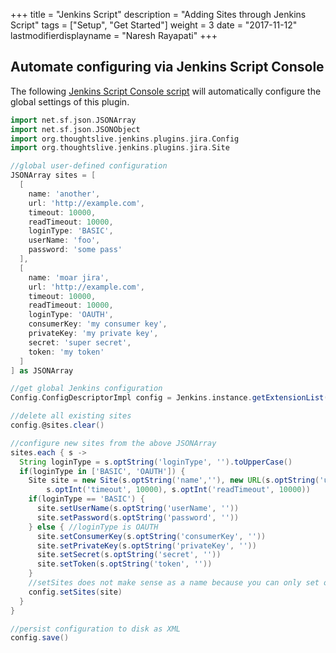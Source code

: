 +++
title = "Jenkins Script"
description = "Adding Sites through Jenkins Script"
tags = ["Setup", "Get Started"]
weight = 3
date = "2017-11-12"
lastmodifierdisplayname = "Naresh Rayapati"
+++

## Automate configuring via Jenkins Script Console

The following [Jenkins Script Console script](https://wiki.jenkins.io/display/JENKINS/Jenkins+Script+Console) will automatically configure the global settings of this plugin.

```groovy
import net.sf.json.JSONArray
import net.sf.json.JSONObject
import org.thoughtslive.jenkins.plugins.jira.Config
import org.thoughtslive.jenkins.plugins.jira.Site

//global user-defined configuration
JSONArray sites = [
  [
    name: 'another',
    url: 'http://example.com',
    timeout: 10000,
    readTimeout: 10000,
    loginType: 'BASIC',
    userName: 'foo',
    password: 'some pass'
  ],
  [
    name: 'moar jira',
    url: 'http://example.com',
    timeout: 10000,
    readTimeout: 10000,
    loginType: 'OAUTH',
    consumerKey: 'my consumer key',
    privateKey: 'my private key',
    secret: 'super secret',
    token: 'my token'
  ]
] as JSONArray

//get global Jenkins configuration
Config.ConfigDescriptorImpl config = Jenkins.instance.getExtensionList(Config.ConfigDescriptorImpl.class)[0]

//delete all existing sites
config.@sites.clear()

//configure new sites from the above JSONArray
sites.each { s ->
  String loginType = s.optString('loginType', '').toUpperCase()
  if(loginType in ['BASIC', 'OAUTH']) {
    Site site = new Site(s.optString('name',''), new URL(s.optString('url', '')), s.optString('loginType', ''),
        s.optInt('timeout', 10000), s.optInt('readTimeout', 10000))
    if(loginType == 'BASIC') {
      site.setUserName(s.optString('userName', ''))
      site.setPassword(s.optString('password', ''))
    } else { //loginType is OAUTH
      site.setConsumerKey(s.optString('consumerKey', ''))
      site.setPrivateKey(s.optString('privateKey', ''))
      site.setSecret(s.optString('secret', ''))
      site.setToken(s.optString('token', ''))
    }
    //setSites does not make sense as a name because you can only set one site instead of a list :-/
    config.setSites(site)
  }
}

//persist configuration to disk as XML
config.save()
```
